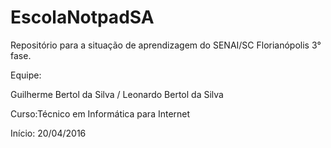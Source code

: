# EscolaNotpadSA

Repositório para a situação de aprendizagem do SENAI/SC Florianópolis 3° fase.

Equipe:

Guilherme Bertol da Silva / Leonardo Bertol da Silva

Curso:Técnico em Informática para Internet

Início: 20/04/2016
